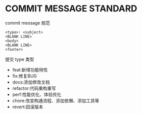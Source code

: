 # COMMIT MESSAGE STANDARD

commit message 规范

```text
<type>: <subject>
<BLANK LINE>
<body>
<BLANK LINE>
<footer>
```

提交 type 类型

+ feat:新增功能特性
+ fix:修复BUG
+ docs:添加修改文档
+ refactor:代码重构重写
+ perf:性能优化、体验优化
+ chore:改变构通流程、添加依懒、添加工具等
+ revert:回滚版本
